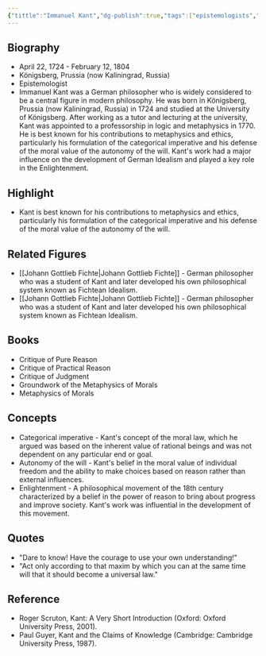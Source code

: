 ```yaml
---
{"tittle":"Immanuel Kant","dg-publish":true,"tags":["epistemologists","18th century","revolution-era","German","philosophers-of-language","figures","metaphysics","enlightenment"],"born-date":1724,"keywords":"Immanuel Kant, philosopher, metaphysics, ethics, enlightenment, moral philosophy, categorical imperative","aliases":"German philosopher known for his contributions to metaphysics and ethics","permalink":"/philosophers/revolution-era/immanuel-kant/","dgPassFrontmatter":true}
---
```



## Biography

-   April 22, 1724 - February 12, 1804
-   Königsberg, Prussia (now Kaliningrad, Russia)
-   Epistemologist
-   Immanuel Kant was a German philosopher who is widely considered to be a central figure in modern philosophy. He was born in Königsberg, Prussia (now Kaliningrad, Russia) in 1724 and studied at the University of Königsberg. After working as a tutor and lecturing at the university, Kant was appointed to a professorship in logic and metaphysics in 1770. He is best known for his contributions to metaphysics and ethics, particularly his formulation of the categorical imperative and his defense of the moral value of the autonomy of the will. Kant's work had a major influence on the development of German Idealism and played a key role in the Enlightenment.

## Highlight

-   Kant is best known for his contributions to metaphysics and ethics, particularly his formulation of the categorical imperative and his defense of the moral value of the autonomy of the will.

## Related Figures

-   [[Johann Gottlieb Fichte\|Johann Gottlieb Fichte]] - German philosopher who was a student of Kant and later developed his own philosophical system known as Fichtean Idealism.
-   [[Johann Gottlieb Fichte\|Johann Gottlieb Fichte]] - German philosopher who was a student of Kant and later developed his own philosophical system known as Fichtean Idealism.

## Books

-   Critique of Pure Reason
-   Critique of Practical Reason
-   Critique of Judgment
-   Groundwork of the Metaphysics of Morals
-   Metaphysics of Morals

## Concepts

-   Categorical imperative - Kant's concept of the moral law, which he argued was based on the inherent value of rational beings and was not dependent on any particular end or goal.
-   Autonomy of the will - Kant's belief in the moral value of individual freedom and the ability to make choices based on reason rather than external influences.
-   Enlightenment - A philosophical movement of the 18th century characterized by a belief in the power of reason to bring about progress and improve society. Kant's work was influential in the development of this movement.

## Quotes

-   "Dare to know! Have the courage to use your own understanding!"
-   "Act only according to that maxim by which you can at the same time will that it should become a universal law."

## Reference

-   Roger Scruton, Kant: A Very Short Introduction (Oxford: Oxford University Press, 2001).
-   Paul Guyer, Kant and the Claims of Knowledge (Cambridge: Cambridge University Press, 1987).